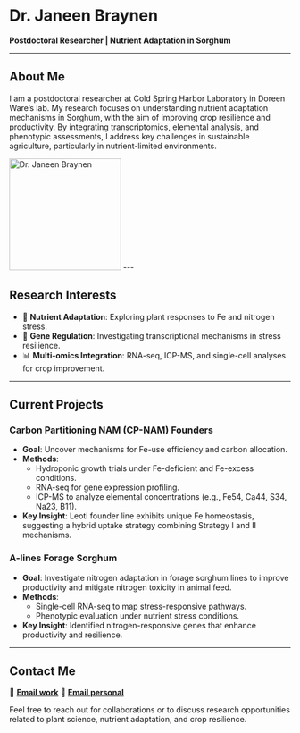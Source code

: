# Dr. Janeen Braynen  
**Postdoctoral Researcher | Nutrient Adaptation in Sorghum**  



---

## About Me  
I am a postdoctoral researcher at Cold Spring Harbor Laboratory in Doreen Ware’s lab. My research focuses on understanding nutrient adaptation mechanisms in Sorghum, with the aim of improving crop resilience and productivity. By integrating transcriptomics, elemental analysis, and phenotypic assessments, I address key challenges in sustainable agriculture, particularly in nutrient-limited environments.  

<img src="![IMG_9077](https://github.com/user-attachments/assets/0af176e1-b515-4110-b3ce-f0dfd249f37b)" alt="Dr. Janeen Braynen" width="200">
---


## Research Interests  
- 🌱 **Nutrient Adaptation**: Exploring plant responses to Fe and nitrogen stress.  
- 🧬 **Gene Regulation**: Investigating transcriptional mechanisms in stress resilience.  
- 📊 **Multi-omics Integration**: RNA-seq, ICP-MS, and single-cell analyses for crop improvement.  

---

## Current Projects  

### **Carbon Partitioning NAM (CP-NAM) Founders**  
- **Goal**: Uncover mechanisms for Fe-use efficiency and carbon allocation.  
- **Methods**:  
  - Hydroponic growth trials under Fe-deficient and Fe-excess conditions.  
  - RNA-seq for gene expression profiling.  
  - ICP-MS to analyze elemental concentrations (e.g., Fe54, Ca44, S34, Na23, B11).  
- **Key Insight**: Leoti founder line exhibits unique Fe homeostasis, suggesting a hybrid uptake strategy combining Strategy I and II mechanisms.  

### **A-lines Forage Sorghum**  
- **Goal**: Investigate nitrogen adaptation in forage sorghum lines to improve productivity and mitigate nitrogen toxicity in animal feed.  
- **Methods**:  
  - Single-cell RNA-seq to map stress-responsive pathways.  
  - Phenotypic evaluation under nutrient stress conditions.  
- **Key Insight**: Identified nitrogen-responsive genes that enhance productivity and resilience.  

---

## Contact Me  
📧 **[Email work](braynen@cshl.edu)** 
📧 **[Email personal](janeenbraynen2543@hotmail.com)**

Feel free to reach out for collaborations or to discuss research opportunities related to plant science, nutrient adaptation, and crop resilience.  
